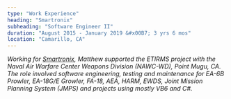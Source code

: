 ```yaml
---
type: "Work Experience"
heading: "Smartronix"
subheading: "Software Engineer II"
duration: "August 2015 - January 2019 &#x00B7; 3 yrs 6 mos"
location: "Camarillo, CA"
---
```


<a class="no-tufte-underline" href="/smartronix/"><i class="fa fa-info-circle" aria-hidden="true"/></a> Working for <a href="https://smartronix.com" target="_blank">Smartronix</a>, Matthew supported the ETIRMS project with the Naval Air Warfare Center Weapons Division (NAWC-WD), Point Mugu, CA. The role involved software engineering, testing and maintenance for EA-6B Prowler, EA-18G/E Growler, FA-18, AEA, HARM, EWDS, Joint Mission Planning System (JMPS) and projects using mostly VB6 and C#.

